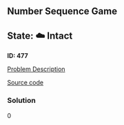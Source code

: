 ## Number Sequence Game

## State: :cloud: **Intact**

**ID: 477**

[Problem Description](https://projecteuler.net/problem=477)

[Source code](main.cpp)

### Solution
0
